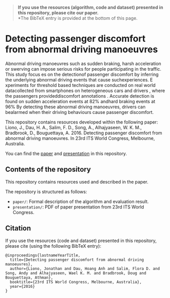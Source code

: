 > **If you use the resources (algorithm, code and dataset) presented in this repository, please cite our paper.**  
*The BibTeX entry is provided at the bottom of this page. 

# Detecting passenger discomfort from abnormal driving manoeuvres

Abnormal driving manoeuvres such as sudden braking, harsh acceleration or swerving can impose serious risks for people participating in the traffic. This study focus es on the detectionof passenger discomfort by inferring the underlying abnormal driving events that cause suchexperiences. E xperiments for threshold based techniques are conducted on real world datacollected from smartphones on heterogeneous cars and drivers , where the passengers provideddiscomfort annotations . Accurate detection is found on sudden acceleration events at 82% andhard braking events at 96% By detecting these abnormal driving manoeuvres, drivers can bealarmed when their driving behaviours cause passenger discomfort.

This repository contains resources developed within the following paper:
  Liono, J., Dau, H. A., Salim, F. D., Song, A., Alhajyaseen, W. K. M., Bradbrook, D., Bouguettaya, A. 2016. Detecting passenger discomfort from abnormal driving manoeuvres. In 23rd ITS World Congress, Melbourne, Australia. 
  
You can find the [paper](link_to_your_github_pdf_resource_file.pdf) and [presentation](link_to_your_github_pdf_resource_file.pdf) in this repository. 

## Contents of the repository
This repository contains resources used and described in the paper.

The repository is structured as follows:

- `paper/`: Formal description of the algorithm and evaluation result. 
- `presentation/`: PDF of paper presentation from 23rd ITS World Congress. 


## Citation
If you use the resources (code and dataset) presented in this repository, please cite (using the following BibTeX entry):
```
@inproceedings{lastnameYearTitle,
  title={Detecting passenger discomfort from abnormal driving manoeuvres},
  author={Liono, Jonathan and Dau, Hoang Anh and Salim, Flora D. and Song, Andy and Alhajyaseen, Wael K. M. and Bradbrook, Doug and Bouguettaya, Athman},
  booktitle={23rd ITS World Congress, Melbourne, Australia},
  year={2016}
}
```
